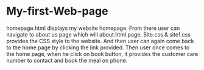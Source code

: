 # My-first-Web-page
homepage.html displays my website homepage. From there user can navigate to about us page which will about.html page.
Site.css & site1.css provides the CSS style to the website.
And then user can again come back to the home page by clicking the link provided.
Then user once comes to the home page, when he click on book button, it provides the customer care number to contact and book the meal on phone.
